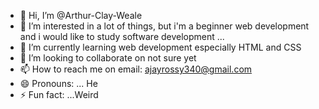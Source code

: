 - 👋 Hi, I’m @Arthur-Clay-Weale
- 👀 I’m interested in a lot of things, but i'm a beginner web development and i would like to study software development ...
- 🌱 I’m currently learning web development especially HTML and CSS
- 💞️ I’m looking to collaborate on not sure yet
- 📫 How to reach me on email: ajayrossy340@gmail.com
- 😄 Pronouns: ... He
- ⚡ Fun fact: ...Weird

<!---
Arthur-Clay-Weale/Arthur-Clay-Weale is a ✨ special ✨ repository because its `README.md` (this file) appears on your GitHub profile.
You can click the Preview link to take a look at your changes.
--->

